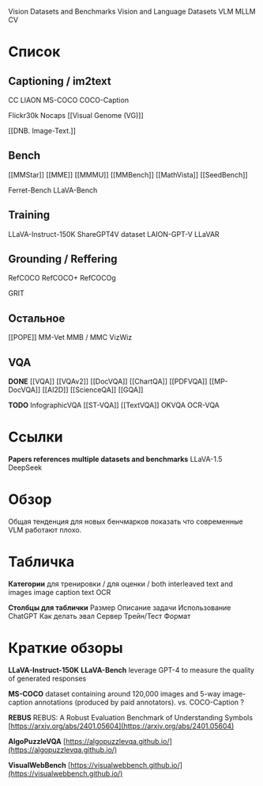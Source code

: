 
Vision Datasets and Benchmarks
Vision and Language Datasets
VLM
MLLM
CV

# Список

## Captioning / im2text

CC
LIAON
MS-COCO
COCO-Caption

Flickr30k
Nocaps
[[Visual Genome (VG)]]

[[DNB. Image-Text.]]

## Bench

[[MMStar]]
[[MME]]
[[MMMU]]
[[MMBench]]
[[MathVista]]
[[SeedBench]]

Ferret-Bench
LLaVA-Bench

## Training

LLaVA-Instruct-150K
ShareGPT4V dataset
LAION-GPT-V
LLaVAR

## Grounding / Reffering
RefCOCO
RefCOCO+
RefCOCOg

GRIT

## Остальное
[[POPE]]
MM-Vet
MMB / MMC
VizWiz

## VQA

**DONE**
[[VQA]]
[[VQAv2]]
[[DocVQA]]
[[ChartQA]]
[[PDFVQA]]
[[MP-DocVQA]]
[[AI2D]]
[[ScienceQA]]
[[GQA]]


**TODO**
InfographicVQA
[[ST-VQA]]
[[TextVQA]]
OKVQA
OCR-VQA

# Ссылки

**Papers references multiple datasets and benchmarks**
LLaVA-1.5
DeepSeek

# Обзор

Общая тенденция для новых бенчмарков показать что современные VLM работают плохо.

# Табличка

**Категории**
для тренировки / для оценки / both
interleaved text and images
image caption
text
OCR

**Столбцы для таблички**
Размер
Описание задачи
Использование ChatGPT
Как делать эвал
Сервер
Трейн/Тест
Формат

# Краткие обзоры

**LLaVA-Instruct-150K**
**LLaVA-Bench**
leverage GPT-4 to measure the quality of generated responses

**MS-COCO**
dataset containing around 120,000 images and 5-way image-caption annotations (produced by paid annotators).
vs. COCO-Caption ?

**REBUS**
REBUS: A Robust Evaluation Benchmark of Understanding Symbols
[https://arxiv.org/abs/2401.05604](https://arxiv.org/abs/2401.05604)

**AlgoPuzzleVQA**
[https://algopuzzlevqa.github.io/](https://algopuzzlevqa.github.io/)

**VisualWebBench**
[https://visualwebbench.github.io/](https://visualwebbench.github.io/)
